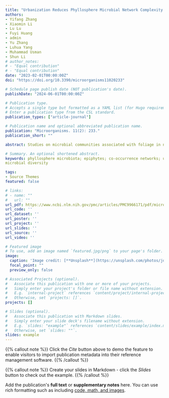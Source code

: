 ```yaml
---
title: "Urbanization Reduces Phyllosphere Microbial Network Complexity and Species Richness of Camphor Trees"
authors:
- Yifang Zhang
- Xiaomin Li
- Lu Lu
- Fuyi Huang
- admin
- Yu Zhang
- Luhua Yang
- Muhammad Usman
- Shun Li
# author_notes:
# - "Equal contribution"
# - "Equal contribution"
date: "2023-02-01T00:00:00Z"
doi: "https://doi.org/10.3390/microorganisms11020233"

# Schedule page publish date (NOT publication's date).
publishDate: "2024-06-01T00:00:00Z"

# Publication type.
# Accepts a single type but formatted as a YAML list (for Hugo requirements).
# Enter a publication type from the CSL standard.
publication_types: ["article-journal"]

# Publication name and optional abbreviated publication name.
publication: "Microorganisms. 11(2): 233."
publication_short: ""

abstract: Studies on microbial communities associated with foliage in natural ecosystems have grown in number in recent years yet have rarely focused on urban ecosystems. With urbanization, phyllosphere microorganisms in the urban environment have come under pressures from increasing human activities. To explore the effects of urbanization on the phyllosphere microbial communities of urban ecosystems, we investigated the phyllosphere microbial structure and the diversity of camphor trees in eight parks along a suburban-to-urban gradient. The results showed that the number of ASVs (amplicon sequence variants), unique on the phyllosphere microbial communities of three different urbanization gradients, was 4.54 to 17.99 times higher than that of the shared ASVs. Specific microbial biomarkers were also found for leaf samples from each urbanization gradient. Moreover, significant differences (R^2 = 0.133, p = 0.005) were observed in the phyllosphere microbial structure among the three urbanization gradients. Alpha diversity and co-occurrence patterns of bacterial communities showed that urbanization can strongly reduce the complexity and species richness of the phyllosphere microbial network of camphor trees. Correlation analysis with environmental factors showed that leaf total carbon (C), nitrogen (N), and sulfur (S), as well as leaf C/N, soil pH, and artificial light intensity at night (ALIAN) were the important drivers in determining the divergence of phyllosphere microbial communities across the urbanization gradient. Together, we found that urbanization can affect the composition of the phyllosphere bacterial community of camphor trees, and that the interplay between human activities and plant microbial communities may contribute to shaping the urban microbiome.

# Summary. An optional shortened abstract.
keywords: phyllosphere microbiota; epiphytes; co-occurrence networks; urban parks; suburban;
microbial diversity

tags:
- Source Themes
featured: false

# links:
# - name: ""
#   url: ""
url_pdf: https://www.ncbi.nlm.nih.gov/pmc/articles/PMC9966171/pdf/microorganisms-11-00233.pdf
url_code: ''
url_dataset: ''
url_poster: ''
url_project: ''
url_slides: ''
url_source: ''
url_video: ''

# Featured image
# To use, add an image named `featured.jpg/png` to your page's folder. 
image:
  caption: 'Image credit: [**Unsplash**](https://unsplash.com/photos/jdD8gXaTZsc)'
  focal_point: ""
  preview_only: false

# Associated Projects (optional).
#   Associate this publication with one or more of your projects.
#   Simply enter your project's folder or file name without extension.
#   E.g. `internal-project` references `content/project/internal-project/index.md`.
#   Otherwise, set `projects: []`.
projects: []

# Slides (optional).
#   Associate this publication with Markdown slides.
#   Simply enter your slide deck's filename without extension.
#   E.g. `slides: "example"` references `content/slides/example/index.md`.
#   Otherwise, set `slides: ""`.
slides: example
---
```


{{% callout note %}}
Click the *Cite* button above to demo the feature to enable visitors to import publication metadata into their reference management software.
{{% /callout %}}

{{% callout note %}}
Create your slides in Markdown - click the *Slides* button to check out the example.
{{% /callout %}}

Add the publication's **full text** or **supplementary notes** here. You can use rich formatting such as including [code, math, and images](https://docs.hugoblox.com/content/writing-markdown-latex/).
